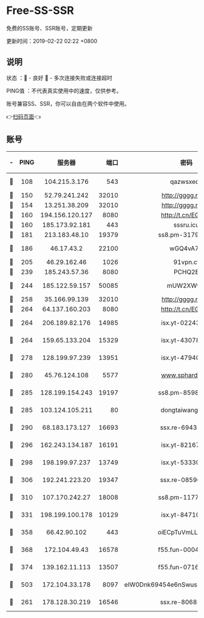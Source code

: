# Free-SS-SSR

免费的SS账号、SSR账号，定期更新

更新时间：2019-02-22 02:22 +0800

## 说明

状态     ：🙂 - 良好 🙁 - 多次连接失败或连接超时

PING值   ：不代表真实使用中的速度，仅供参考。

账号兼容SS、SSR，你可以自由在两个软件中使用。

👉[扫码页面](https://liesauer.github.io/free-ss-ssr.github.io/)👈

## 账号

|-|PING|服务器|端口|密码|加密方式|区域|
|:----:|:----:|:-----:|-----:|:----:|:----:|:----:|
|🙂|108|104.215.3.176|543|qazwsxedc|aes-256-gcm|JP|
|🙂|150|52.79.241.242|32010|http://gggg.rocks|chacha20|KR|
|🙂|154|13.251.38.209|32010|http://gggg.rocks|chacha20|SG|
|🙂|160|194.156.120.127|8080|http://t.cn/EGJIyrl|rc4-md5|RU|
|🙂|160|185.173.92.181|443|sssru.icu|rc4-md5|RU|
|🙂|181|213.183.48.10|19379|ss8.pm-31791178|rc4-md5|RU|
|🙂|186|46.17.43.2|22100|wGQ4vA7D|aes-256-gcm|RU|
|🙂|205|46.29.162.46|1026|91vpn.cf|rc4-md5|RU|
|🙂|239|185.243.57.36|8080|PCHQ2E|rc4-md5|US|
|🙂|244|185.122.59.157|50085|mUW2XWw8|aes-256-cfb|GB|
|🙂|258|35.166.99.139|32010|http://gggg.rocks|chacha20|US|
|🙂|264|64.137.160.203|8080|http://t.cn/EGJIyrl|rc4-md5|CA|
|🙂|264|206.189.82.176|14985|isx.yt-02243397|aes-256-cfb|SG|
|🙂|264|159.65.133.204|15329|isx.yt-43078354|aes-256-cfb|SG|
|🙂|278|128.199.97.239|13951|isx.yt-47940665|aes-256-cfb|SG|
|🙂|280|45.76.124.108|5577|www.sphard.com|aes-256-cfb|AU|
|🙂|285|128.199.154.243|19197|ss8.pm-85981063|aes-256-cfb|SG|
|🙂|285|103.124.105.211|80|dongtaiwang.com|aes-256-cfb|US|
|🙂|290|68.183.173.127|16693|ssx.re-69431278|aes-256-cfb|US|
|🙂|296|162.243.134.187|16191|isx.yt-82167280|aes-256-cfb|US|
|🙂|298|198.199.97.237|13749|isx.yt-53330366|aes-256-cfb|US|
|🙂|306|192.241.223.20|19347|ssx.re-08596649|aes-256-cfb|US|
|🙂|310|107.170.242.27|18008|ss8.pm-11776120|aes-256-cfb|US|
|🙂|331|198.199.100.178|10129|isx.yt-84710881|aes-256-cfb|US|
|🙂|358|66.42.90.102|443|oiECpTuVmLLxk4Ts|aes-256-cfb|US|
|🙂|368|172.104.49.43|16578|f55.fun-00042249|aes-256-cfb|SG|
|🙂|374|139.162.11.113|13507|f55.fun-07160199|aes-256-cfb|SG|
|🙂|503|172.104.33.178|8097|eIW0Dnk69454e6nSwuspv9DmS201tQ0D|aes-256-cfb|SG|
|🙂|261|178.128.30.219|16546|ssx.re-80681280|aes-256-cfb|SG|

